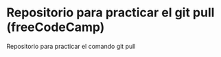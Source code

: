 # Repositorio para practicar el git pull (freeCodeCamp)
Repositorio para practicar el comando git pull
